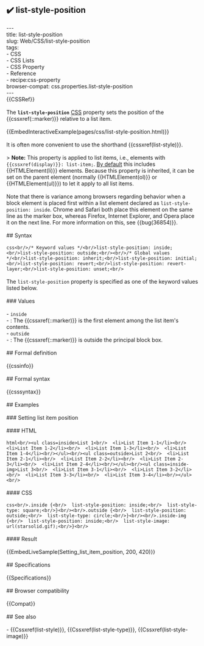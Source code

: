 ## ✔️ list-style-position 
 ---<br/>title: list-style-position<br/>slug: Web/CSS/list-style-position<br/>tags:<br/>  - CSS<br/>  - CSS Lists<br/>  - CSS Property<br/>  - Reference<br/>  - recipe:css-property<br/>browser-compat: css.properties.list-style-position<br/>---<br/>{{CSSRef}}<br/><br/>The **`list-style-position`** [CSS](/en-US/docs/Web/CSS) property sets the position of the {{cssxref(::marker)}} relative to a list item.<br/><br/>{{EmbedInteractiveExample(pages/css/list-style-position.html)}}<br/><br/>It is often more convenient to use the shorthand {{cssxref(list-style)}}.<br/><br/>> **Note:** This property is applied to list items, i.e., elements with `{{cssxref(display)}}: list-item;`. [By default](https://html.spec.whatwg.org/multipage/rendering.html#lists) this includes {{HTMLElement(li)}} elements. Because this property is inherited, it can be set on the parent element (normally {{HTMLElement(ol)}} or {{HTMLElement(ul)}}) to let it apply to all list items.<br/><br/>Note that there is variance among browsers regarding behavior when a block element is placed first within a list element declared as `list-style-position: inside`. Chrome and Safari both place this element on the same line as the marker box, whereas Firefox, Internet Explorer, and Opera place it on the next line. For more information on this, see {{bug(36854)}}.<br/><br/>## Syntax<br/><br/>```css<br/>/* Keyword values */<br/>list-style-position: inside;<br/>list-style-position: outside;<br/><br/>/* Global values */<br/>list-style-position: inherit;<br/>list-style-position: initial;<br/>list-style-position: revert;<br/>list-style-position: revert-layer;<br/>list-style-position: unset;<br/>```<br/><br/>The `list-style-position` property is specified as one of the keyword values listed below.<br/><br/>### Values<br/><br/>- `inside`<br/>  - : The {{cssxref(::marker)}} is the first element among the list item's contents.<br/>- `outside`<br/>  - : The {{cssxref(::marker)}} is outside the principal block box.<br/><br/>## Formal definition<br/><br/>{{cssinfo}}<br/><br/>## Formal syntax<br/><br/>{{csssyntax}}<br/><br/>## Examples<br/><br/>### Setting list item position<br/><br/>#### HTML<br/><br/>```html<br/><ul class=inside>List 1<br/>  <li>List Item 1-1</li><br/>  <li>List Item 1-2</li><br/>  <li>List Item 1-3</li><br/>  <li>List Item 1-4</li><br/></ul><br/><ul class=outside>List 2<br/>  <li>List Item 2-1</li><br/>  <li>List Item 2-2</li><br/>  <li>List Item 2-3</li><br/>  <li>List Item 2-4</li><br/></ul><br/><ul class=inside-img>List 3<br/>  <li>List Item 3-1</li><br/>  <li>List Item 3-2</li><br/>  <li>List Item 3-3</li><br/>  <li>List Item 3-4</li><br/></ul><br/>```<br/><br/>#### CSS<br/><br/>```css<br/>.inside {<br/>  list-style-position: inside;<br/>  list-style-type: square;<br/>}<br/><br/>.outside {<br/>  list-style-position: outside;<br/>  list-style-type: circle;<br/>}<br/><br/>.inside-img {<br/>  list-style-position: inside;<br/>  list-style-image: url(starsolid.gif);<br/>}<br/>```<br/><br/>#### Result<br/><br/>{{EmbedLiveSample(Setting_list_item_position, 200, 420)}}<br/><br/>## Specifications<br/><br/>{{Specifications}}<br/><br/>## Browser compatibility<br/><br/>{{Compat}}<br/><br/>## See also<br/><br/>- {{Cssxref(list-style)}}, {{Cssxref(list-style-type)}}, {{Cssxref(list-style-image)}}<br/>